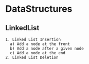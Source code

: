 # DataStructures
  
## LinkedList
    1. Linked List Insertion
      a) Add a node at the front
      b) Add a node after a given node
      c) Add a node at the end
    2. Linked List Deletion
    
